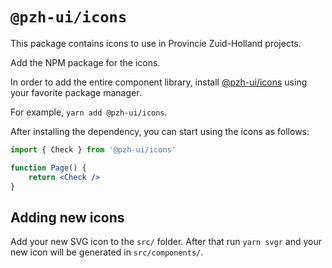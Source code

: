 # `@pzh-ui/icons`

This package contains icons to use in Provincie Zuid-Holland projects.

Add the NPM package for the icons.

In order to add the entire component library, install [@pzh-ui/icons](https://www.npmjs.com/package/@pzh-ui/icons) using your favorite package manager.

For example, `yarn add @pzh-ui/icons`.

After installing the dependency, you can start using the icons as follows:

```jsx
import { Check } from '@pzh-ui/icons'

function Page() {
    return <Check />
}
```

## Adding new icons

Add your new SVG icon to the `src/` folder. After that run `yarn svgr` and your new icon will be generated in `src/components/`.

